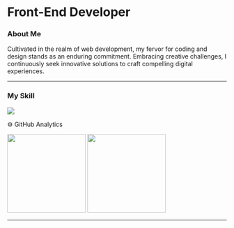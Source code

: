 
<h1>Front-End Developer</h1 >

### About Me
<p>
Cultivated in the realm of web development, my fervor for coding and design stands as an enduring commitment. Embracing creative challenges, I continuously seek innovative solutions to craft compelling digital experiences.
</p>
<hr >

### My Skill
<img src="https://skillicons.dev/icons?i=js,html,css,ts,react,git,)](https://skillicons.dev">

⚙️ GitHub Analytics
<div >
  <img height="180em" src="https://github-readme-stats.vercel.app/api?username=MarcosApodaca&theme=vue-dark&show_icons=true&hide_border=true&count_private=true"/>
  <img height="180em"  src="https://github-readme-stats.vercel.app/api/top-langs/?username=MarcosApodaca&theme=vue-dark&show_icons=true&hide_border=true&layout=compact"/>
</div>
<hr>
